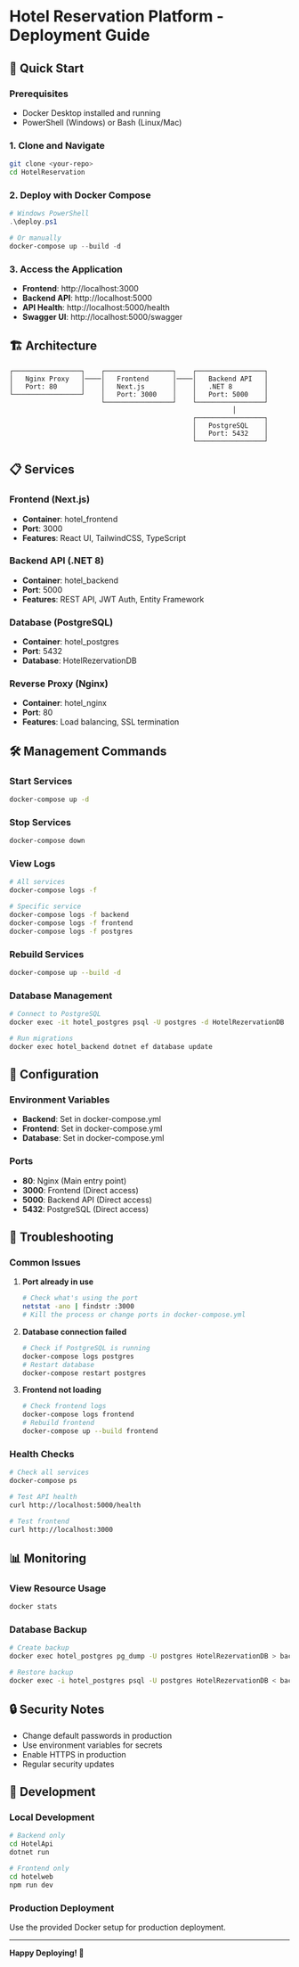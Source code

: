 # Hotel Reservation Platform - Deployment Guide

## 🚀 Quick Start

### Prerequisites
- Docker Desktop installed and running
- PowerShell (Windows) or Bash (Linux/Mac)

### 1. Clone and Navigate
```bash
git clone <your-repo>
cd HotelReservation
```

### 2. Deploy with Docker Compose
```powershell
# Windows PowerShell
.\deploy.ps1

# Or manually
docker-compose up --build -d
```

### 3. Access the Application
- **Frontend**: http://localhost:3000
- **Backend API**: http://localhost:5000
- **API Health**: http://localhost:5000/health
- **Swagger UI**: http://localhost:5000/swagger

## 🏗️ Architecture

```
┌─────────────────┐    ┌─────────────────┐    ┌─────────────────┐
│   Nginx Proxy   │────│   Frontend      │────│   Backend API   │
│   Port: 80      │    │   Next.js       │    │   .NET 8        │
└─────────────────┘    │   Port: 3000    │    │   Port: 5000    │
                       └─────────────────┘    └─────────────────┘
                                                        │
                                              ┌─────────────────┐
                                              │   PostgreSQL    │
                                              │   Port: 5432    │
                                              └─────────────────┘
```

## 📋 Services

### Frontend (Next.js)
- **Container**: hotel_frontend
- **Port**: 3000
- **Features**: React UI, TailwindCSS, TypeScript

### Backend API (.NET 8)
- **Container**: hotel_backend
- **Port**: 5000
- **Features**: REST API, JWT Auth, Entity Framework

### Database (PostgreSQL)
- **Container**: hotel_postgres
- **Port**: 5432
- **Database**: HotelRezervationDB

### Reverse Proxy (Nginx)
- **Container**: hotel_nginx
- **Port**: 80
- **Features**: Load balancing, SSL termination

## 🛠️ Management Commands

### Start Services
```bash
docker-compose up -d
```

### Stop Services
```bash
docker-compose down
```

### View Logs
```bash
# All services
docker-compose logs -f

# Specific service
docker-compose logs -f backend
docker-compose logs -f frontend
docker-compose logs -f postgres
```

### Rebuild Services
```bash
docker-compose up --build -d
```

### Database Management
```bash
# Connect to PostgreSQL
docker exec -it hotel_postgres psql -U postgres -d HotelRezervationDB

# Run migrations
docker exec hotel_backend dotnet ef database update
```

## 🔧 Configuration

### Environment Variables
- **Backend**: Set in docker-compose.yml
- **Frontend**: Set in docker-compose.yml
- **Database**: Set in docker-compose.yml

### Ports
- **80**: Nginx (Main entry point)
- **3000**: Frontend (Direct access)
- **5000**: Backend API (Direct access)
- **5432**: PostgreSQL (Direct access)

## 🐛 Troubleshooting

### Common Issues

1. **Port already in use**
   ```bash
   # Check what's using the port
   netstat -ano | findstr :3000
   # Kill the process or change ports in docker-compose.yml
   ```

2. **Database connection failed**
   ```bash
   # Check if PostgreSQL is running
   docker-compose logs postgres
   # Restart database
   docker-compose restart postgres
   ```

3. **Frontend not loading**
   ```bash
   # Check frontend logs
   docker-compose logs frontend
   # Rebuild frontend
   docker-compose up --build frontend
   ```

### Health Checks
```bash
# Check all services
docker-compose ps

# Test API health
curl http://localhost:5000/health

# Test frontend
curl http://localhost:3000
```

## 📊 Monitoring

### View Resource Usage
```bash
docker stats
```

### Database Backup
```bash
# Create backup
docker exec hotel_postgres pg_dump -U postgres HotelRezervationDB > backup.sql

# Restore backup
docker exec -i hotel_postgres psql -U postgres HotelRezervationDB < backup.sql
```

## 🔒 Security Notes

- Change default passwords in production
- Use environment variables for secrets
- Enable HTTPS in production
- Regular security updates

## 📝 Development

### Local Development
```bash
# Backend only
cd HotelApi
dotnet run

# Frontend only
cd hotelweb
npm run dev
```

### Production Deployment
Use the provided Docker setup for production deployment.

---

**Happy Deploying! 🎉**

